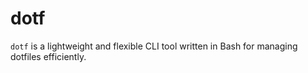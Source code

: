 # dotf

`dotf` is a lightweight and flexible CLI tool written in Bash for managing dotfiles efficiently.

